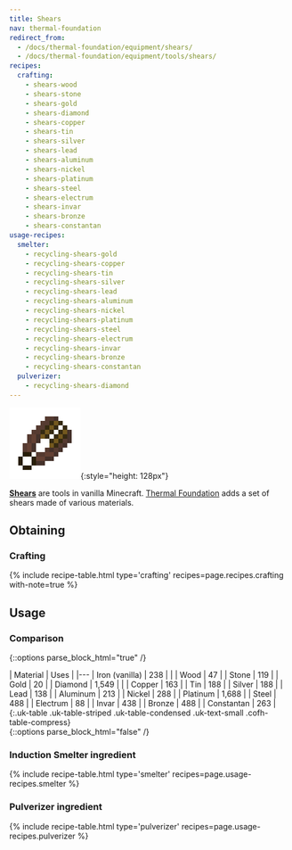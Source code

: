 ```yaml
---
title: Shears
nav: thermal-foundation
redirect_from:
  - /docs/thermal-foundation/equipment/shears/
  - /docs/thermal-foundation/equipment/tools/shears/
recipes:
  crafting:
    - shears-wood
    - shears-stone
    - shears-gold
    - shears-diamond
    - shears-copper
    - shears-tin
    - shears-silver
    - shears-lead
    - shears-aluminum
    - shears-nickel
    - shears-platinum
    - shears-steel
    - shears-electrum
    - shears-invar
    - shears-bronze
    - shears-constantan
usage-recipes:
  smelter:
    - recycling-shears-gold
    - recycling-shears-copper
    - recycling-shears-tin
    - recycling-shears-silver
    - recycling-shears-lead
    - recycling-shears-aluminum
    - recycling-shears-nickel
    - recycling-shears-platinum
    - recycling-shears-steel
    - recycling-shears-electrum
    - recycling-shears-invar
    - recycling-shears-bronze
    - recycling-shears-constantan
  pulverizer:
    - recycling-shears-diamond
---
```


![Shears](/assets/images/thermal-foundation/shears.gif){:style="height: 128px"}


**[Shears](https://minecraft.gamepedia.com/Shears)** are tools in vanilla
Minecraft. [Thermal Foundation](/docs/thermal-foundation/) adds a set of shears
made of various materials.


Obtaining
---------

### Crafting
{% include recipe-table.html type='crafting' recipes=page.recipes.crafting with-note=true %}


Usage
-----

### Comparison
{::options parse_block_html="true" /}
<div class="uk-overflow-container">
| Material | Uses |
|---
| Iron (vanilla) | 238 |
|
| Wood | 47 |
| Stone | 119 |
| Gold | 20 |
| Diamond | 1,549 |
|
| Copper | 163 |
| Tin | 188 |
| Silver | 188 |
| Lead | 138 |
| Aluminum | 213 |
| Nickel | 288 |
| Platinum | 1,688 |
| Steel | 488 |
| Electrum | 88 |
| Invar | 438 |
| Bronze | 488 |
| Constantan | 263 |
{:.uk-table .uk-table-striped .uk-table-condensed .uk-text-small .cofh-table-compress}
</div>
{::options parse_block_html="false" /}

### Induction Smelter ingredient
{% include recipe-table.html type='smelter' recipes=page.usage-recipes.smelter %}

### Pulverizer ingredient
{% include recipe-table.html type='pulverizer' recipes=page.usage-recipes.pulverizer %}
